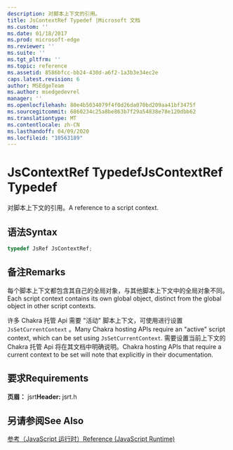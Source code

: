 ```yaml
---
description: 对脚本上下文的引用。
title: JsContextRef Typedef |Microsoft 文档
ms.custom: ''
ms.date: 01/18/2017
ms.prod: microsoft-edge
ms.reviewer: ''
ms.suite: ''
ms.tgt_pltfrm: ''
ms.topic: reference
ms.assetid: 8586bfcc-bb24-430d-a6f2-1a3b3e34ec2e
caps.latest.revision: 6
author: MSEdgeTeam
ms.author: msedgedevrel
manager: ''
ms.openlocfilehash: 80e4b5034079f4f0d26da070bd209aa41bf3475f
ms.sourcegitcommit: 6860234c25a8be863b7f29a54838e78e120dbb62
ms.translationtype: MT
ms.contentlocale: zh-CN
ms.lasthandoff: 04/09/2020
ms.locfileid: "10563189"
---
```

# <span data-ttu-id="5e38f-103">JsContextRef Typedef</span><span class="sxs-lookup"><span data-stu-id="5e38f-103">JsContextRef Typedef</span></span>
<span data-ttu-id="5e38f-104">对脚本上下文的引用。</span><span class="sxs-lookup"><span data-stu-id="5e38f-104">A reference to a script context.</span></span>  
  
## <span data-ttu-id="5e38f-105">语法</span><span class="sxs-lookup"><span data-stu-id="5e38f-105">Syntax</span></span>  
  
```cpp  
typedef JsRef JsContextRef;  
```  
  
## <span data-ttu-id="5e38f-106">备注</span><span class="sxs-lookup"><span data-stu-id="5e38f-106">Remarks</span></span>  
 <span data-ttu-id="5e38f-107">每个脚本上下文都包含其自己的全局对象，与其他脚本上下文中的全局对象不同。</span><span class="sxs-lookup"><span data-stu-id="5e38f-107">Each script context contains its own global object, distinct from the global object in other script contexts.</span></span>  
  
 <span data-ttu-id="5e38f-108">许多 Chakra 托管 Api 需要 "活动" 脚本上下文，可使用进行设置 `JsSetCurrentContext` 。</span><span class="sxs-lookup"><span data-stu-id="5e38f-108">Many Chakra hosting APIs require an "active" script context, which can be set using `JsSetCurrentContext`.</span></span> <span data-ttu-id="5e38f-109">需要设置当前上下文的 Chakra 托管 Api 将在其文档中明确说明。</span><span class="sxs-lookup"><span data-stu-id="5e38f-109">Chakra hosting APIs that require a current context to be set will note that explicitly in their documentation.</span></span>  
  
## <span data-ttu-id="5e38f-110">要求</span><span class="sxs-lookup"><span data-stu-id="5e38f-110">Requirements</span></span>  
 <span data-ttu-id="5e38f-111">**页眉：** jsrt</span><span class="sxs-lookup"><span data-stu-id="5e38f-111">**Header:** jsrt.h</span></span>  
  
## <span data-ttu-id="5e38f-112">另请参阅</span><span class="sxs-lookup"><span data-stu-id="5e38f-112">See Also</span></span>  
 [<span data-ttu-id="5e38f-113">参考（JavaScript 运行时）</span><span class="sxs-lookup"><span data-stu-id="5e38f-113">Reference (JavaScript Runtime)</span></span>](../chakra-hosting/reference-javascript-runtime.md)